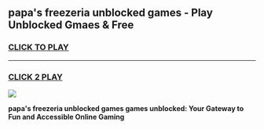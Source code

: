 
## papa's freezeria unblocked games - Play Unblocked Gmaes & Free
<h3>
<a href="https://premium.freeplayer.one?title=papa's_freezeria_unblocked_games&ref=19F">CLICK TO PLAY</a></h3>
<hr>

<h3>
<a href="https://premium.freeplayer.one?title=papa's_freezeria_unblocked_games&ref=19F">CLICK 2 PLAY</a>
  
</h3>

<a href="https://premium.freeplayer.one?title=papa's_freezeria_unblocked_games&ref=19F/"><img src="https://clearcache.store/games.png"></a>


**papa's freezeria unblocked games games unblocked: Your Gateway to Fun and Accessible Online Gaming**
